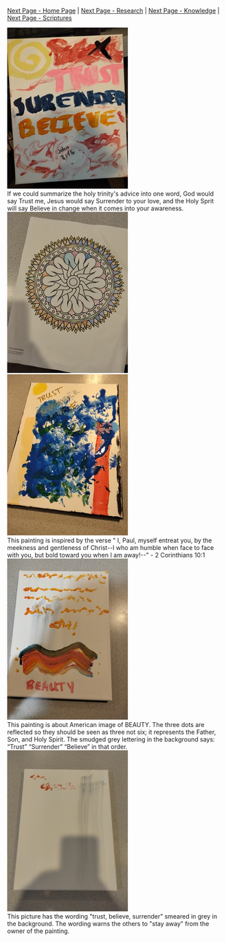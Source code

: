 [Next Page - Home Page](/index.md) | [Next Page - Research](/Research.md) | [Next Page - Knowledge](/Knowledge.md) | [Next Page - Scriptures](/Verses.md)  

![Trust_Surrender_Believe](/assets/tsb.jpg)  
If we could summarize the holy trinity's advice into one word, God would say Trust me, Jesus would say Surrender to your love, and the Holy Sprit will say Believe in change when it comes into your awareness.  
![Spiral](/assets/artw.jpg)  
![Trust_Surrender_Believe](/assets/tsb2.jpg)  
This painting is inspired by the verse " I, Paul, myself entreat you, by the meekness and gentleness of Christ--I who am humble when face to face with you, but bold toward you when I am away!--" - 2 Corinthians 10:1  
![Trust_Surrender_Believe](/assets/tsb3.jpg)  
This painting is about American image of BEAUTY. The three dots are reflected so they should be seen as three not six; it represents the Father, Son, and Holy Spirit. The smudged grey lettering in the background says: “Trust” “Surrender” “Believe” in that order.  
![Trust_Surrender_Believe](/assets/tsb4.jpg)  
This picture has the wording "trust, believe, surrender" smeared in grey in the background. The wording warns the others to "stay away" from the owner of the painting.  

